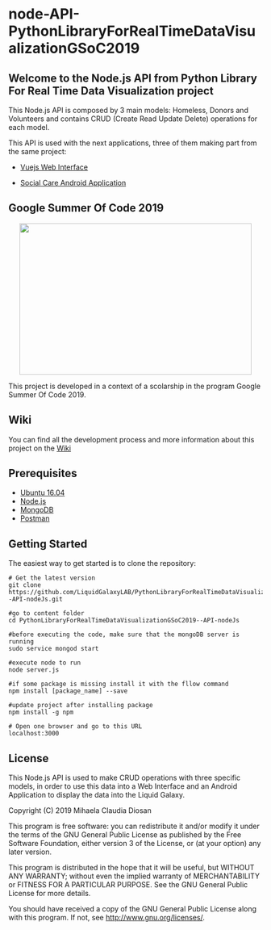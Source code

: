 # node-API-PythonLibraryForRealTimeDataVisualizationGSoC2019

## __Welcome to the Node.js API from Python Library For Real Time Data Visualization project__



This Node.js API is composed by 3 main models: Homeless, Donors and Volunteers and contains CRUD (Create Read Update Delete) operations for each model.

This API is used with the next applications, three of them making part from the same project:

 * [Vuejs Web Interface](https://github.com/LiquidGalaxyLAB/Python-library-for-real-time-data-visualization----Web-Interface)
 
 * [Social Care Android Application](https://github.com/LiquidGalaxyLAB/Python-library-for-real-time-data-visualization--SocialCare-Android-App)
 
 
 
 ## __Google Summer Of Code 2019__
 
<p align="center"> 
 <img width="460" height="300" src="https://i.ibb.co/6YRpnjS/google-summer-of-code-2016.png">
</p>

This project is developed in a context of a scolarship in the program Google Summer Of Code 2019.
 


 ## __Wiki__
 
 You can find all the development process and more information about this project on the [Wiki](https://github.com/LiquidGalaxyLAB/PythonLibraryForRealTimeDataVisualizationGSoC2019--API-nodeJs/wiki) 
 
 ## __Prerequisites__
 
 * [Ubuntu 16.04](http://releases.ubuntu.com/16.04/)
 * [Node.js](https://nodejs.org/en/)
 * [MongoDB](https://docs.mongodb.com/manual/tutorial/install-mongodb-on-ubuntu/)
 * [Postman](https://www.getpostman.com/downloads/)
 
 ## __Getting Started__
 
 The easiest way to get started is to clone the repository:
 ```
 # Get the latest version
 git clone https://github.com/LiquidGalaxyLAB/PythonLibraryForRealTimeDataVisualizationGSoC2019--API-nodeJs.git 
 
 #go to content folder
 cd PythonLibraryForRealTimeDataVisualizationGSoC2019--API-nodeJs
 
 #before executing the code, make sure that the mongoDB server is running
 sudo service mongod start
 
 #execute node to run
 node server.js
 
 #if some package is missing install it with the fllow command
 npm install [package_name] --save
 
 #update project after installing package
 npm install -g npm
 
 # Open one browser and go to this URL
 localhost:3000
 ```
 
 
  ## __License__
  
 This Node.js API is used to make CRUD operations with three specific models, in order to use this data into a Web Interface and an Android Application to display the data into the Liquid Galaxy.

Copyright (C) 2019 Mihaela Claudia Diosan

This program is free software: you can redistribute it and/or modify it under the terms of the GNU General Public License as published by the Free Software Foundation, either version 3 of the License, or (at your option) any later version.

This program is distributed in the hope that it will be useful, but WITHOUT ANY WARRANTY; without even the implied warranty of MERCHANTABILITY or FITNESS FOR A PARTICULAR PURPOSE. See the GNU General Public License for more details.

You should have received a copy of the GNU General Public License along with this program. If not, see http://www.gnu.org/licenses/.


 

 
